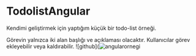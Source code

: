 # TodolistAngular
 Kendimi geliştirmek için yaptığım küçük bir todo-list örneği. 
 
Görevin yalnızca iki alan başlığı ve açıklaması olacaktır. Kullanıcılar görev ekleyebilir veya kaldırabilir.
 ![github](![angularornegi](https://user-images.githubusercontent.com/65899853/166148063-27ed8ff9-bc34-4cb8-bfce-c4fbbe14a946.PNG)







